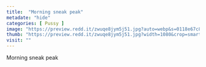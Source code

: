 ```yaml
---
title:  "Morning sneak peak"
metadate: "hide"
categories: [ Pussy ]
image: "https://preview.redd.it/zwuqe8jym5j51.jpg?auto=webp&s=0118e67c860b3a1b14a1f47f707029639f44b52c"
thumb: "https://preview.redd.it/zwuqe8jym5j51.jpg?width=1080&crop=smart&auto=webp&s=0deae08c523fbdb9067f2dbdc0e5dea7feeac7b5"
visit: ""
---
```

Morning sneak peak
